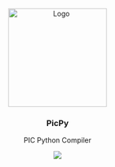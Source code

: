 <!-- PROJECT LOGO -->
<br />
<p align="center">
  <a>
    <img src="https://user-images.githubusercontent.com/36460223/221349932-a81d8f2b-5b8b-4582-acd9-60ae9a9c6e49.png" alt="Logo" width="200" height="200">
  </a>

  <h3 align="center">PicPy</h3>

  <p align="center">
    PIC Python Compiler
  </p>
  
  <p align="center">
    <a href="https://ko-fi.com/I2I3EYOPF"><img src="https://ko-fi.com/img/githubbutton_sm.svg"></a>
  </p>
